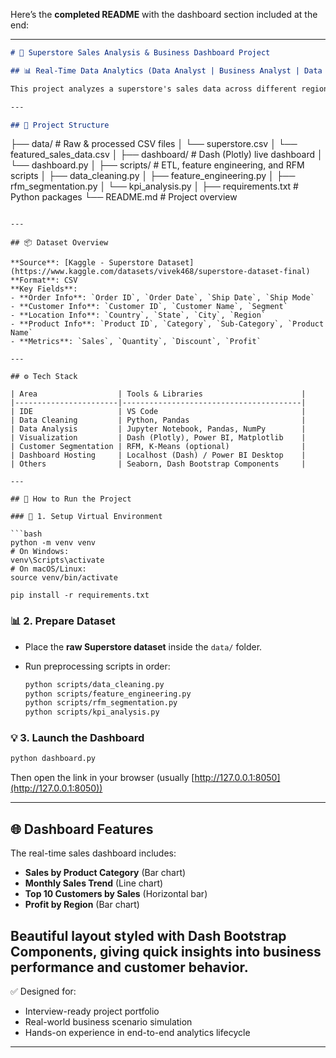 Here’s the **completed README** with the dashboard section included at the end:

---

```markdown
# 🛒 Superstore Sales Analysis & Business Dashboard Project

## 📊 Real-Time Data Analytics (Data Analyst | Business Analyst | Data Engineering)

This project analyzes a superstore's sales data across different regions, customers, and product segments. The workflow includes data cleaning, feature engineering, KPI extraction, and a business dashboard built using Power BI or Dash (Plotly).

---

## 📁 Project Structure

```

├── data/                         # Raw & processed CSV files
│   └── superstore.csv
│   └── featured\_sales\_data.csv
│
├── dashboard/                    # Dash (Plotly) live dashboard
│   └── dashboard.py
│
├── scripts/                      # ETL, feature engineering, and RFM scripts
│   ├── data\_cleaning.py
│   ├── feature\_engineering.py
│   ├── rfm\_segmentation.py
│   └── kpi\_analysis.py
│
├── requirements.txt             # Python packages
└── README.md                    # Project overview

````

---

## 📦 Dataset Overview

**Source**: [Kaggle - Superstore Dataset](https://www.kaggle.com/datasets/vivek468/superstore-dataset-final)  
**Format**: CSV  
**Key Fields**:
- **Order Info**: `Order ID`, `Order Date`, `Ship Date`, `Ship Mode`
- **Customer Info**: `Customer ID`, `Customer Name`, `Segment`
- **Location Info**: `Country`, `State`, `City`, `Region`
- **Product Info**: `Product ID`, `Category`, `Sub-Category`, `Product Name`
- **Metrics**: `Sales`, `Quantity`, `Discount`, `Profit`

---

## ⚙️ Tech Stack

| Area                  | Tools & Libraries                      |
|-----------------------|----------------------------------------|
| IDE                   | VS Code                                |
| Data Cleaning         | Python, Pandas                         |
| Data Analysis         | Jupyter Notebook, Pandas, NumPy        |
| Visualization         | Dash (Plotly), Power BI, Matplotlib    |
| Customer Segmentation | RFM, K-Means (optional)                |
| Dashboard Hosting     | Localhost (Dash) / Power BI Desktop    |
| Others                | Seaborn, Dash Bootstrap Components     |

---

## 🚀 How to Run the Project

### 🔧 1. Setup Virtual Environment

```bash
python -m venv venv
# On Windows:
venv\Scripts\activate
# On macOS/Linux:
source venv/bin/activate

pip install -r requirements.txt
````

### 📊 2. Prepare Dataset

* Place the **raw Superstore dataset** inside the `data/` folder.
* Run preprocessing scripts in order:

  ```bash
  python scripts/data_cleaning.py
  python scripts/feature_engineering.py
  python scripts/rfm_segmentation.py
  python scripts/kpi_analysis.py
  ```

### 💡 3. Launch the Dashboard

```bash
python dashboard.py
```

Then open the link in your browser (usually [http://127.0.0.1:8050](http://127.0.0.1:8050))

---

## 🌐 Dashboard Features

The real-time sales dashboard includes:

* **Sales by Product Category** (Bar chart)
* **Monthly Sales Trend** (Line chart)
* **Top 10 Customers by Sales** (Horizontal bar)
* **Profit by Region** (Bar chart)

Beautiful layout styled with Dash Bootstrap Components, giving quick insights into business performance and customer behavior.
---

✅ Designed for:

* Interview-ready project portfolio
* Real-world business scenario simulation
* Hands-on experience in end-to-end analytics lifecycle
---

